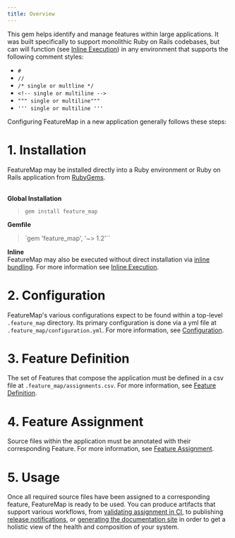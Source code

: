 ```yaml
---
title: Overview
---
```


This gem helps identify and manage features within large applications.  It was built specifically to support monolithic Ruby on Rails codebases, but can will function (see [Inline Execution](/getting-started/inline-execution)) in any environment that supports the following comment styles:
  - `#`
  - `//`
  - `/* single or multline */`
  - `<!-- single or multiline -->`
  - `""" single or multiline"""`
  - `''' single or multiline '''`

Configuring FeatureMap in a new application generally follows these steps:

# 1. Installation
FeatureMap may be installed directly into a Ruby environment or Ruby on Rails application from [RubyGems](https://rubygems.org/gems/feature_map).

\
**Global Installation**
> `gem install feature_map`

**Gemfile**
> `gem 'feature_map', '~> 1.2'``

**Inline**\
FeatureMap may also be executed without direct installation via [inline bundling](https://bundler.io/guides/bundler_in_a_single_file_ruby_script.html).  For more information see [Inline Execution](/getting-started/inline-execution).

# 2. Configuration
FeatureMap's various configurations expect to be found within a top-level `.feature_map` directory.  Its primary configuration is done via a yml file at `.feature_map/configuration.yml`.  For more information, see [Configuration](/getting-started/configuration).

# 3. Feature Definition
The set of Features that compose the application must be defined in a csv file at `.feature_map/assignments.csv`.  For more information, see [Feature Definition](/getting-started/feature-definition).

# 4. Feature Assignment
Source files within the application must be annotated with their corresponding Feature.  For more information, see [Feature Assignment](/getting-started/feature-assignment).

# 5. Usage
Once all required source files have been assigned to a corresponding feature, FeatureMap is ready to be used.  You can produce artifacts that support various workflows, from [validating assignment in CI](/ci/validation), to publishing [release notifications](/ci/release-notification), or [generating the documentation site](/documentation-site/overview) in order to get a holistic view of the health and composition of your system.
